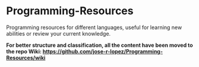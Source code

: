 # Programming-Resources
Programming resources for different languages, useful for learning new abilities or review your current knowledge. 

**For better structure and classification, all the content have been moved to the repo Wiki: https://github.com/jose-r-lopez/Programming-Resources/wiki**


